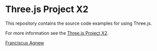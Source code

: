 Three.js Project X2
====================

This repository contains the source code examples for using Three.js.

For more information see the [Three.js Project X2](https://franciscusagnew.github.io/three-js-project-x2/).

[Franciscus Agnew](http://www.franciscusagnew.com)